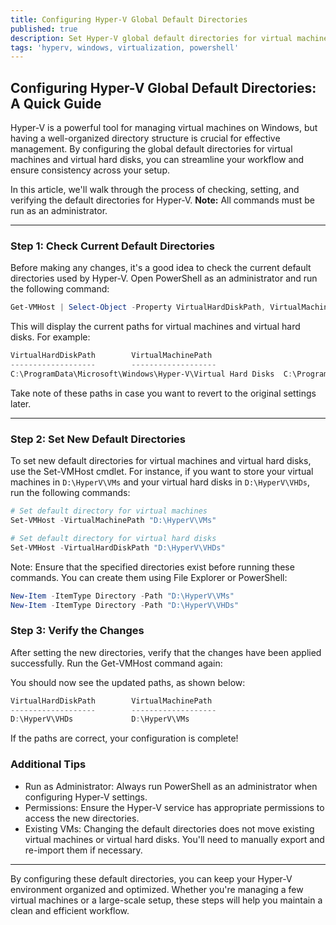 ```yaml
---
title: Configuring Hyper-V Global Default Directories
published: true
description: Set Hyper-V global default directories for virtual machines and hard disks to streamline your workflow.
tags: 'hyperv, windows, virtualization, powershell'
---
```


## Configuring Hyper-V Global Default Directories: A Quick Guide

Hyper-V is a powerful tool for managing virtual machines on Windows, but having a well-organized directory structure is crucial for effective management. By configuring the global default directories for virtual machines and virtual hard disks, you can streamline your workflow and ensure consistency across your setup.

In this article, we'll walk through the process of checking, setting, and verifying the default directories for Hyper-V. **Note:** All commands must be run as an administrator.

---

### Step 1: Check Current Default Directories

Before making any changes, it's a good idea to check the current default directories used by Hyper-V. Open PowerShell as an administrator and run the following command:

```powershell
Get-VMHost | Select-Object -Property VirtualHardDiskPath, VirtualMachinePath
```

This will display the current paths for virtual machines and virtual hard disks. For example:

```powershell
VirtualHardDiskPath        VirtualMachinePath
-------------------        -------------------
C:\ProgramData\Microsoft\Windows\Hyper-V\Virtual Hard Disks  C:\ProgramData\Microsoft\Windows\Hyper-V\Virtual Machines
```

Take note of these paths in case you want to revert to the original settings later.

---

### Step 2: Set New Default Directories

To set new default directories for virtual machines and virtual hard disks, use the Set-VMHost cmdlet. For instance, if you want to store your virtual machines in `D:\HyperV\VMs` and your virtual hard disks in `D:\HyperV\VHDs`, run the following commands:

```powershell
# Set default directory for virtual machines
Set-VMHost -VirtualMachinePath "D:\HyperV\VMs"

# Set default directory for virtual hard disks
Set-VMHost -VirtualHardDiskPath "D:\HyperV\VHDs"
```

Note: Ensure that the specified directories exist before running these commands. You can create them using File Explorer or PowerShell:

```powershell
New-Item -ItemType Directory -Path "D:\HyperV\VMs"
New-Item -ItemType Directory -Path "D:\HyperV\VHDs"
```

### Step 3: Verify the Changes

After setting the new directories, verify that the changes have been applied successfully. Run the Get-VMHost command again:

You should now see the updated paths, as shown below:

```powershell
VirtualHardDiskPath        VirtualMachinePath
-------------------        -------------------
D:\HyperV\VHDs             D:\HyperV\VMs
```

If the paths are correct, your configuration is complete!

### Additional Tips

- Run as Administrator: Always run PowerShell as an administrator when configuring Hyper-V settings.
- Permissions: Ensure the Hyper-V service has appropriate permissions to access the new directories.
- Existing VMs: Changing the default directories does not move existing virtual machines or virtual hard disks. You'll need to manually export and re-import them if necessary.

---

By configuring these default directories, you can keep your Hyper-V environment organized and optimized. Whether you're managing a few virtual machines or a large-scale setup, these steps will help you maintain a clean and efficient workflow.
